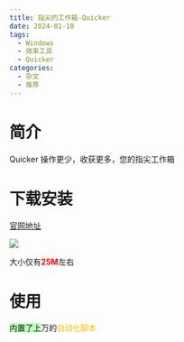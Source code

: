 ```yaml
---
title: 指尖的工作箱-Quicker
date: 2024-01-10
tags:
  - Windows
  - 效率工具
  - Quicker
categories:
  - 杂文
  - 推荐
---
```


# 简介

Quicker 操作更少，收获更多，您的指尖工作箱

# 下载安装

[官网地址](https://getquicker.net/Download)

![](https://cdn.jsdelivr.net/gh/hfshaobing/picx-images-hosting@master/20240110/2024-01-10_110709.ysyyq6hn8n4.webp)

大小仅有<span style="color:#ff0000 !important;">**25M**</span>左右

# 使用

<span style="background:#BBFFBB !important;">内置了上</span>万的<span style="color:#ffc000 !important;">自动化脚本</span>


